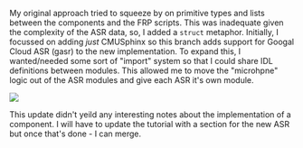 

My original approach tried to squeeze by on primitive types and lists between the components and the FRP scripts.
This was inadequate given the complexity of the ASR data, so, I added a `struct` metaphor.
Initially, I focussed on adding *just* CMUSphinx so this branch adds support for Googal Cloud ASR (gasr) to the new implementation.
To expand this, I wanted/needed some sort of "import" system so that I could share IDL definitions between modules.
This allowed me to move the "microhpne" logic out of the ASR modules and give each ASR it's own module.

[![](https://mermaid.ink/img/eyJjb2RlIjoiXG5ncmFwaCBURFxuXG4gICAgbmV3TWljcm9waG9uZVtzaGFyZWQgTWljcm9waG9uZV1cblxuICAgIG5ld0NNVVNwaGlueFtuZXcgQ01VU3BoaW54IG9ubHldXG4gICAgbmV3R29vZ2xlQVNSW25ldyBHb29nbGVBU1Igb25seV1cblxuICAgIG5ld0dvb2dsZUFTUiAtLT58aW1wb3J0c3xuZXdNaWNyb3Bob25lXG4gICAgbmV3Q01VU3BoaW54IC0tPnxpbXBvcnRzfG5ld01pY3JvcGhvbmUiLCJtZXJtYWlkIjp7fSwidXBkYXRlRWRpdG9yIjpmYWxzZX0)](https://mermaid-js.github.io/mermaid-live-editor/#/edit/eyJjb2RlIjoiXG5ncmFwaCBURFxuXG4gICAgbmV3TWljcm9waG9uZVtzaGFyZWQgTWljcm9waG9uZV1cblxuICAgIG5ld0NNVVNwaGlueFtuZXcgQ01VU3BoaW54IG9ubHldXG4gICAgbmV3R29vZ2xlQVNSW25ldyBHb29nbGVBU1Igb25seV1cblxuICAgIG5ld0dvb2dsZUFTUiAtLT58aW1wb3J0c3xuZXdNaWNyb3Bob25lXG4gICAgbmV3Q01VU3BoaW54IC0tPnxpbXBvcnRzfG5ld01pY3JvcGhvbmUiLCJtZXJtYWlkIjp7fSwidXBkYXRlRWRpdG9yIjpmYWxzZX0)

This update didn't yeild any interesting notes about the implementation of a component.
I will have to update the tutorial with a section for the new ASR but once that's done - I can merge.